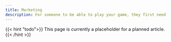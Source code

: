 ```yaml
---
title: Marketing
description: For someone to be able to play your game, they first need to know about it. This article contains resources and information about marketing video games.
---
```


{{< hint "todo">}}
This page is currently a placeholder for a planned article.
{{< /hint >}}